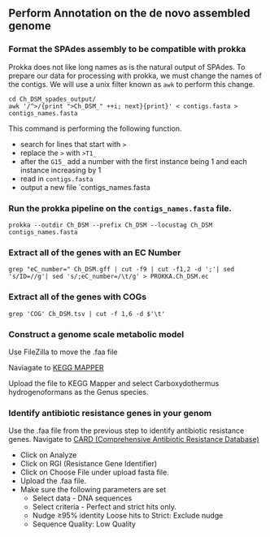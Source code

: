 ## Perform Annotation on the de novo assembled genome
### Format the SPAdes assembly to be compatible with prokka
Prokka does not like long names as is the natural output of SPAdes.  To prepare our data for processing with prokka, we must change the names of the contigs.  We will use a unix filter known as `awk` to perform this change.
```{BASH}
cd Ch_DSM_spades_output/
awk '/^>/{print ">Ch_DSM_" ++i; next}{print}' < contigs.fasta > contigs_names.fasta
```
This command is performing the following function.
-  search for lines that start with `>`
-  replace the `>` with `>T1_`
-  after the `G15_` add a number with the first instance being 1 and each instance increasing by 1
-  read in `contigs.fasta`
-  output a new file `contigs_names.fasta

### Run the prokka pipeline on the `contigs_names.fasta` file.
```{BASH}
prokka --outdir Ch_DSM --prefix Ch_DSM --locustag Ch_DSM contigs_names.fasta
```

### Extract all of the genes with an EC Number
```{BASH}
grep "eC_number=" Ch_DSM.gff | cut -f9 | cut -f1,2 -d ';'| sed 's/ID=//g'| sed 's/;eC_number=/\t/g' > PROKKA.Ch_DSM.ec
```
### Extract all of the genes with COGs
```{BASH}
grep 'COG' Ch_DSM.tsv | cut -f 1,6 -d $'\t'
```

### Construct a genome scale metabolic model

Use FileZilla to move the .faa file

Naviagate to [KEGG MAPPER](https://www.kegg.jp/kegg/tool/annotate_sequence.html)

Upload the file to KEGG Mapper and select Carboxydothermus hydrogenoformans as the Genus species.

### Identify antibiotic resistance genes in your genom

Use the .faa file from the previous step to identify antibiotic resistance genes.
Navigate to [CARD (Comprehensive Antibiotic Resistance Database)](https://card.mcmaster.ca/)
- Click on Analyze
- Click on RGI (Resistance Gene Identifier)
- Click on Choose File under upload fasta file.
- Upload the .faa file.
- Make sure the following parameters are set
     - Select data - DNA sequences
     - Select criteria - Perfect and strict hits only.
     - Nudge ≥95% identity Loose hits to Strict: Exclude nudge
     - Sequence Quality: Low Quality 
